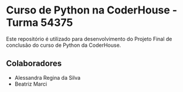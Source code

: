 # Curso de Python na CoderHouse - Turma 54375

Este repositório é utilizado para desenvolvimento do Projeto Final de conclusão do curso de Python da CoderHouse.

## Colaboradores

- Alessandra Regina da Silva
- Beatriz Marci



